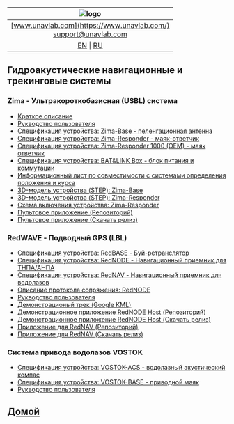 | ![logo](https://ucnl.github.io/documentation/sm_logo.png) |
| :---: |
| [www.unavlab.com](https://www.unavlab.com/) <br/> [support@unavlab.com](mailto:support@unavlab.com) |
| [EN](navigation_and_tracking_systems_en.md) \| [RU](navigation_and_tracking_systems_ru.md) |

## Гидроакустические навигационные и трекинговые системы
### Zima - Ультракороткобазисная (USBL) система
* [Краткое описание](https://ucnl.github.io/Docs/RU/Zima/Zima_DataBrief.pdf)
* [Рукводство пользователя](https://ucnl.github.io/Docs/RU/Zima/ZIMA_Users_manual_ru.pdf)
* [Спецификация устройства: Zima-Base - пеленгационная антенна](https://ucnl.github.io/Docs/EN/Zima/ZIMA_Base_Specification_ru.pdf)
* [Спецификация устройства: Zima-Responder - маяк-ответчик](https://ucnl.github.io/Docs/RU/Zima/ZIMA_Responder_Specification_ru.pdf)
* [Спецификация устройства: Zima-Responder 1000 (OEM) - маяк ответчик](https://ucnl.github.io/Docs/RU/Zima/ZIMA_R1000_OEM_Specification_ru.pdf)
* [Спецификация устройства: BAT&LINK Box - блок питания и коммутации](https://ucnl.github.io/Docs/RU/Zima/BAT_n_LINK_BOX_Specification_ru.pdf)
* [Информационный лист по совместимости с системами определения положения и курса](https://ucnl.github.io/Docs/RU/Zima/GNSS_and_heading_system_compatibility_ru.pdf)
* [3D-модель устройства (STEP): Zima-Base](https://ucnl.github.io/Docs/EN/Zima/Zima_Base_3D.step)
* [3D-модель устройства (STEP): Zima-Responder](https://ucnl.github.io/Docs/RU/Zima/ZIMA_Responder_3D.step)
* [Схема включения устройства: Zima-Responder](https://ucnl.github.io/Docs/EN/Zima/Zima-R_drawings_wiring.pdf)
* [Пультовое приложение (Репозиторий)](https://github.com/ucnl/ZHost)
* [Пультовое приложение (Скачать релиз)](https://github.com/ucnl/ZHost/releases/download/1.2/ZHost.zip)

### RedWAVE - Подводный GPS (LBL)
* [Спецификация устройства: RedBASE - Буй-ретранслятор](https://ucnl.github.io/Docs/RU/RedWAVE/RedBASE_Specification_ru.pdf)
* [Спецификация устройства: RedNODE - Навигационный приемник для ТНПА/АНПА](https://ucnl.github.io/Docs/RU/RedWAVE/RedNODE_Specification.pdf)
* [Спецификация устройства: RedNAV - Навигационный приемник для водолазов](https://ucnl.github.io/Docs/RU/RedWAVE/RedNAV_Specification_ru.pdf)
* [Описание протокола сопряжения: RedNODE](https://ucnl.github.io/Docs/RU/RedWAVE/RedNODE_Protocol_specification.pdf)
* [Рукводство пользователя](https://ucnl.github.io/Docs/RU/RedWAVE/RedWAVE_LBL_Deployment_maintenance_RedNAV_ru.pdf)
* [Демонстрационый трек (Google KML)](https://ucnl.github.io/Docs/RU/RedWAVE/rednode_track_18042019.kml)
* [Демонстрационное приложение RedNODE Host (Репозиторий)](https://github.com/ucnl/RedNodeHost)
* [Демонстрационное приложение RedNODE Host (Скачать релиз)](https://github.com/ucnl/RedNodeHost/releases/download/2.0/RedNODEHost.zip)
* [Приложение для RedNAV (Репозиторий)](https://github.com/ucnl/RedNavHost)
* [Приложение для RedNAV (Скачать релиз)](https://github.com/ucnl/RedNavHost/releases/download/2.0/RedNAVHost.zip)

### Система привода водолазов VOSTOK
* [Спецификация устройства: VOSTOK-ACS - водолазный акустический компас](https://ucnl.github.io/Docs/RU/Vostok/Vostok-ACS_Specification_ru.pdf)
* [Спецификация устройства: VOSTOK-BASE - приводной маяк](https://ucnl.github.io/Docs/RU/Vostok/Vostok-BASE_Specification_ru.pdf)
* [Рукводство пользователя](https://ucnl.github.io/Docs/RU/Vostok/Vostok_Users_Manual_ru.pdf)

## [Домой](README_RU.md)
